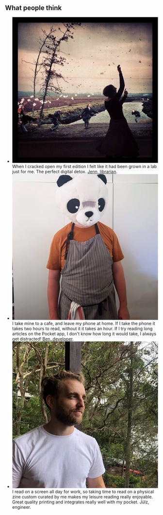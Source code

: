 ## What people think

- ![](./img/Jenn.jpg) When I cracked open my first edition I felt like it had been grown in a lab just for me. The perfect digital detox. <span class="testimonial-name">[Jenn, librarian](https://twitter.com/wateryone).</span>
- ![](./img/ben.jpg) I take mine to a cafe, and leave my phone at home. If I take the phone it takes two hours to read, without it it takes an hour. If I try reading long articles on the Pocket app, I don't know how long it would take, I always get distracted! <span class="testimonial-name">[Ben, developer](https://twitter.com/notionparallax).</span>
- ![](./img/julz.jpg) I read on a screen all day for work, so taking time to read on a physical zine custom curated by me makes my leisure reading really enjoyable. Great quality printing and integrates really well with my pocket. <span class="testimonial-name">Jülz, engineer.</span>
